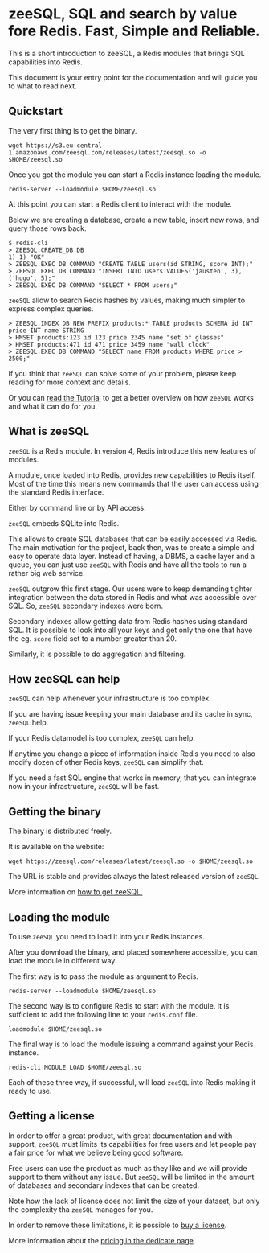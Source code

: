 # zeeSQL, SQL and search by value fore Redis. Fast, Simple and Reliable.

This is a short introduction to zeeSQL, a Redis modules that brings SQL capabilities into Redis.

This document is your entry point for the documentation and will guide you to what to read next.

## Quickstart

The very first thing is to get the binary.

```text
wget https://s3.eu-central-1.amazonaws.com/zeesql.com/releases/latest/zeesql.so -o $HOME/zeesql.so
```

Once you got the module you can start a Redis instance loading the module.

```text
redis-server --loadmodule $HOME/zeesql.so
```

At this point you can start a Redis client to interact with the module.

Below we are creating a database, create a new table, insert new rows, and query those rows back.

```text
$ redis-cli
> ZEESQL.CREATE_DB DB
1) 1) "OK"
> ZEESQL.EXEC DB COMMAND "CREATE TABLE users(id STRING, score INT);"
> ZEESQL.EXEC DB COMMAND "INSERT INTO users VALUES('jausten', 3), ('hugo', 5);"
> ZEESQL.EXEC DB COMMAND "SELECT * FROM users;"
```

`zeeSQL` allow to search Redis hashes by values, making much simpler to express complex queries.

```text
> ZEESQL.INDEX DB NEW PREFIX products:* TABLE products SCHEMA id INT price INT name STRING
> HMSET products:123 id 123 price 2345 name "set of glasses"
> HMSET products:471 id 471 price 3459 name "wall clock"
> ZEESQL.EXEC DB COMMAND "SELECT name FROM products WHERE price > 2500;"
```

If you think that `zeeSQL` can solve some of your problem, please keep reading for more context and details.

Or you can [read the Tutorial](tutorial.md) to get a better overview on how `zeeSQL` works and what it can do for you.

## What is zeeSQL

`zeeSQL` is a Redis module. In version 4, Redis introduce this new features of modules.

A module, once loaded into Redis, provides new capabilities to Redis itself. Most of the time this means new commands that the user can access using the standard Redis interface.

Either by command line or by API access.

`zeeSQL` embeds SQLite into Redis.

This allows to create SQL databases that can be easily accessed via Redis. The main motivation for the project, back then, was to create a simple and easy to operate data layer. Instead of having, a DBMS, a cache layer and a queue, you can just use `zeeSQL` with Redis and have all the tools to run a rather big web service.

`zeeSQL` outgrow this first stage. Our users were to keep demanding tighter integration between the data stored in Redis and what was accessible over SQL. So, `zeeSQL` secondary indexes were born.

Secondary indexes allow getting data from Redis hashes using standard SQL. It is possible to look into all your keys and get only the one that have the eg. `score` field set to a number greater than 20.

Similarly, it is possible to do aggregation and filtering.

## How zeeSQL can help

`zeeSQL` can help whenever your infrastructure is too complex.

If you are having issue keeping your main database and its cache in sync, `zeeSQL` help.

If your Redis datamodel is too complex, `zeeSQL` can help.

If anytime you change a piece of information inside Redis you need to also modify dozen of other Redis keys, `zeeSQL` can simplify that.

If you need a fast SQL engine that works in memory, that you can integrate now in your infrastructure, `zeeSQL` will be fast.

## Getting the binary

The binary is distributed freely.

It is available on the website:

```text
wget https://zeesql.com/releases/latest/zeesql.so -o $HOME/zeesql.so
```

The URL is stable and provides always the latest released version of `zeeSQL`.

More information on [how to get zeeSQL.](how-to/get-zeesql.md)

## Loading the module

To use `zeeSQL` you need to load it into your Redis instances.

After you download the binary, and placed somewhere accessible, you can load the module in different way.

The first way is to pass the module as argument to Redis.

```text
redis-server --loadmodule $HOME/zeesql.so
```

The second way is to configure Redis to start with the module. It is sufficient to add the following line to your `redis.conf` file.

```text
loadmodule $HOME/zeesql.so
```

The final way is to load the module issuing a command against your Redis instance.

```text
redis-cli MODULE LOAD $HOME/zeesql.so
```

Each of these three way, if successful, will load `zeeSQL` into Redis making it ready to use.

## Getting a license

In order to offer a great product, with great documentation and with support, `zeeSQL` must limits its capabilities for free users and let people pay a fair price for what we believe being good software.

Free users can use the product as much as they like and we will provide support to them without any issue. But `zeeSQL` will be limited in the amount of databases and secondary indexes that can be created.

Note how the lack of license does not limit the size of your dataset, but only the complexity tha `zeeSQL` manages for you.

In order to remove these limitations, it is possible to [buy a license](https://license.zeesql.com).

More information about the [pricing in the dedicate page](pricing.md).

